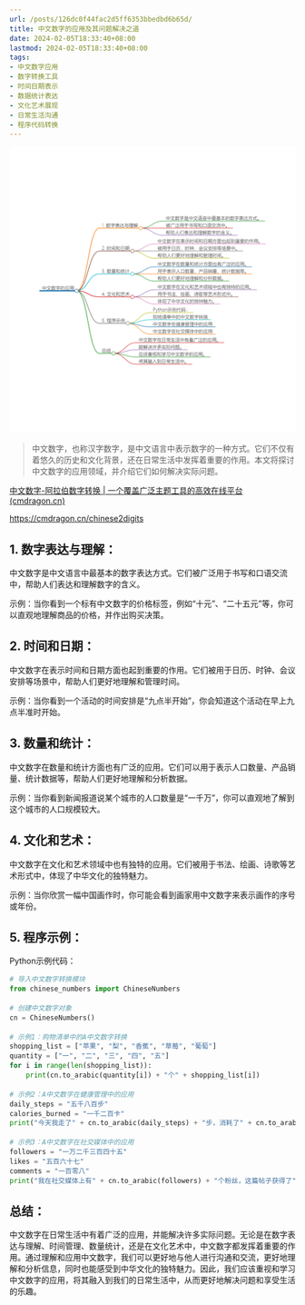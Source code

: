 ```yaml
---
url: /posts/126dc0f44fac2d5ff6353bbedbd6b65d/
title: 中文数字的应用及其问题解决之道
date: 2024-02-05T18:33:40+08:00
lastmod: 2024-02-05T18:33:40+08:00
tags:
- 中文数字应用
- 数字转换工具
- 时间日期表示
- 数据统计表达
- 文化艺术展现
- 日常生活沟通
- 程序代码转换
---
```



<img src="/images/2024_02_05 18_31_51.png" title="2024_02_05 18_31_51.png" alt="2024_02_05 18_31_51.png"/>


> 中文数字，也称汉字数字，是中文语言中表示数字的一种方式。它们不仅有着悠久的历史和文化背景，还在日常生活中发挥着重要的作用。本文将探讨中文数字的应用领域，并介绍它们如何解决实际问题。

[中文数字-阿拉伯数字转换 | 一个覆盖广泛主题工具的高效在线平台(cmdragon.cn)](https://cmdragon.cn/chinese2digits)

https://cmdragon.cn/chinese2digits

## 1. 数字表达与理解：
中文数字是中文语言中最基本的数字表达方式。它们被广泛用于书写和口语交流中，帮助人们表达和理解数字的含义。

示例：当你看到一个标有中文数字的价格标签，例如“十元”、“二十五元”等，你可以直观地理解商品的价格，并作出购买决策。

## 2. 时间和日期：
中文数字在表示时间和日期方面也起到重要的作用。它们被用于日历、时钟、会议安排等场景中，帮助人们更好地理解和管理时间。

示例：当你看到一个活动的时间安排是“九点半开始”，你会知道这个活动在早上九点半准时开始。

## 3. 数量和统计：
中文数字在数量和统计方面也有广泛的应用。它们可以用于表示人口数量、产品销量、统计数据等，帮助人们更好地理解和分析数据。

示例：当你看到新闻报道说某个城市的人口数量是“一千万”，你可以直观地了解到这个城市的人口规模较大。

## 4. 文化和艺术：
中文数字在文化和艺术领域中也有独特的应用。它们被用于书法、绘画、诗歌等艺术形式中，体现了中华文化的独特魅力。

示例：当你欣赏一幅中国画作时，你可能会看到画家用中文数字来表示画作的序号或年份。

## 5. 程序示例：
Python示例代码：

```python
# 导入中文数字转换模块
from chinese_numbers import ChineseNumbers

# 创建中文数字对象
cn = ChineseNumbers()

# 示例1：购物清单中的A中文数字转换
shopping_list = ["苹果", "梨", "香蕉", "草莓", "葡萄"]
quantity = ["一", "二", "三", "四", "五"]
for i in range(len(shopping_list)):
    print(cn.to_arabic(quantity[i]) + "个" + shopping_list[i])

# 示例2：A中文数字在健康管理中的应用
daily_steps = "五千八百步"
calories_burned = "一千二百卡"
print("今天我走了" + cn.to_arabic(daily_steps) + "步，消耗了" + cn.to_arabic(calories_burned) + "卡路里。")

# 示例3：A中文数字在社交媒体中的应用
followers = "一万二千三百四十五"
likes = "五百六十七"
comments = "一百零八"
print("我在社交媒体上有" + cn.to_arabic(followers) + "个粉丝，这篇帖子获得了" + cn.to_arabic(likes) + "个赞和" + cn.to_arabic(comments) + "条评论。")
```


## 总结：
中文数字在日常生活中有着广泛的应用，并能解决许多实际问题。无论是在数字表达与理解、时间管理、数量统计，还是在文化艺术中，中文数字都发挥着重要的作用。通过理解和应用中文数字，我们可以更好地与他人进行沟通和交流，更好地理解和分析信息，同时也能感受到中华文化的独特魅力。因此，我们应该重视和学习中文数字的应用，将其融入到我们的日常生活中，从而更好地解决问题和享受生活的乐趣。
